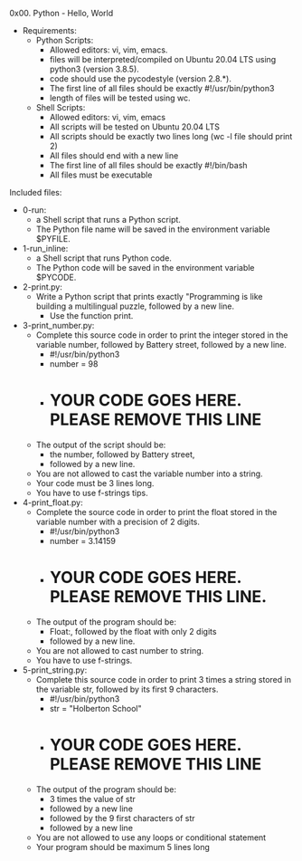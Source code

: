 0x00. Python - Hello, World

- Requirements:
  - Python Scripts:
    - Allowed editors: vi, vim, emacs.
    - files will be interpreted/compiled on Ubuntu 20.04 LTS using python3 (version 3.8.5).
    - code should use the pycodestyle (version 2.8.*).
    - The first line of all files should be exactly #!/usr/bin/python3
    - length of files will be tested using wc.
  - Shell Scripts:
    - Allowed editors: vi, vim, emacs
    - All scripts will be tested on Ubuntu 20.04 LTS
    - All scripts should be exactly two lines long (wc -l file should print 2)
    - All files should end with a new line
    - The first line of all files should be exactly #!/bin/bash
    - All files must be executable

Included files:

- 0-run:
  - a Shell script that runs a Python script.
  - The Python file name will be saved in the environment variable $PYFILE.
- 1-run_inline:
  - a Shell script that runs Python code.
  - The Python code will be saved in the environment variable $PYCODE.
- 2-print.py:
  - Write a Python script that prints exactly "Programming is like building a multilingual puzzle, followed by a new line.
    - Use the function print.
- 3-print_number.py:
  - Complete this source code in order to print the integer stored in the variable number, followed by Battery street, followed by a new line.
    - #!/usr/bin/python3
    - number = 98
    - # YOUR CODE GOES HERE. PLEASE REMOVE THIS LINE
  - The output of the script should be:
    - the number, followed by Battery street,
    - followed by a new line.
  - You are not allowed to cast the variable number into a string.
  - Your code must be 3 lines long.
  - You have to use f-strings tips.
- 4-print_float.py:
  - Complete the source code in order to print the float stored in the variable number with a precision of 2 digits.
    - #!/usr/bin/python3
    - number = 3.14159
    - # YOUR CODE GOES HERE. PLEASE REMOVE THIS LINE.
  - The output of the program should be:
    - Float:, followed by the float with only 2 digits
    - followed by a new line.
  - You are not allowed to cast number to string.
  - You have to use f-strings.
- 5-print_string.py:
  - Complete this source code in order to print 3 times a string stored in the variable str, followed by its first 9 characters.
    - #!/usr/bin/python3
    - str = "Holberton School"
    - # YOUR CODE GOES HERE. PLEASE REMOVE THIS LINE
  - The output of the program should be:
    - 3 times the value of str
    - followed by a new line
    - followed by the 9 first characters of str
    - followed by a new line
  - You are not allowed to use any loops or conditional statement
  - Your program should be maximum 5 lines long

